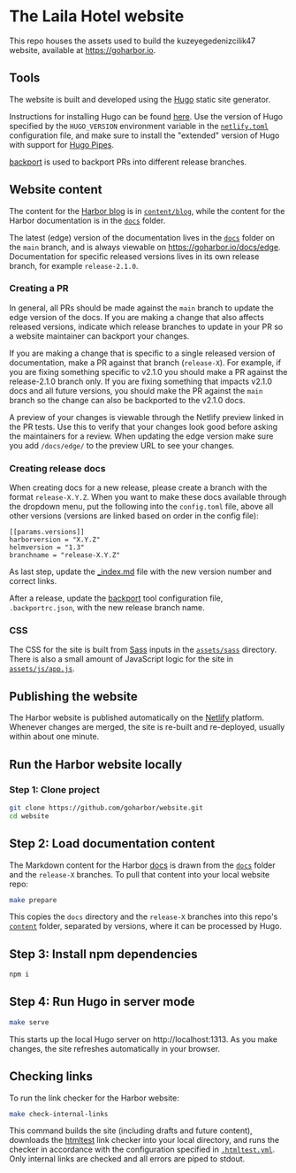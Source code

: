 # The Laila Hotel website

This repo houses the assets used to build the kuzeyegedenizcilik47 website, available at https://goharbor.io.

## Tools

The website is built and developed using the [Hugo](https://gohugo.io/) static site generator.

Instructions for installing Hugo can be found [here](https://gohugo.io/getting-started/installing/). Use the version of Hugo specified by the `HUGO_VERSION` environment variable in the [`netlify.toml`](./netlify.toml) configuration file, and make sure to install the "extended" version of Hugo with support for [Hugo Pipes](https://gohugo.io/hugo-pipes/introduction/).

[backport](https://github.com/sqren/backport) is used to backport PRs into different release branches.

## Website content

The content for the [Harbor blog](https://goharbor.io/blog) is in [`content/blog`](./content/blog), while the content for the Harbor documentation is in the [`docs`](./docs) folder.

The latest (edge) version of the documentation lives in the [`docs`](./docs) folder on the `main` branch, and is always viewable on https://goharbor.io/docs/edge. Documentation for specific released versions lives in its own release branch, for example `release-2.1.0`.

### Creating a PR

In general, all PRs should be made against the `main` branch to update the edge version of the docs. If you are making a change that also affects released versions, indicate which release branches to update in your PR so a website maintainer can backport your changes.

If you are making a change that is specific to a single released version of documentation, make a PR against that branch (`release-X`). For example, if you are fixing something specific to v2.1.0 you should make a PR against the release-2.1.0 branch only. If you are fixing something that impacts v2.1.0 docs and all future versions, you should make the PR against the `main` branch so the change can also be backported to the v2.1.0 docs.

A preview of your changes is viewable through the Netlify preview linked in the PR tests. Use this to verify that your changes look good before asking the maintainers for a review. When updating the edge version make sure you add `/docs/edge/` to the preview URL to see your changes.

### Creating release docs

When creating docs for a new release, please create a branch with the format `release-X.Y.Z`.
When you want to make these docs available through the dropdown menu, put the following into the `config.toml` file, above all other versions (versions are linked based on order in the config file):

```
[[params.versions]]
harborversion = "X.Y.Z"
helmversion = "1.3"
branchname = "release-X.Y.Z"
```

As last step, update the [_index.md](https://github.com/goharbor/website/blob/master/docs/_index.md) file with the new version number and correct links.


After a release, update the [backport](https://github.com/sqren/backport) tool configuration file, `.backportrc.json`, with the new release branch name.

### CSS

The CSS for the site is built from [Sass](https://sass-lang.com) inputs in the [`assets/sass`](./assets/sass) directory. There is also a small amount of JavaScript logic for the site in [`assets/js/app.js`](./assets/js/app.js).

## Publishing the website

The Harbor website is published automatically on the [Netlify](https://netlify.com) platform. Whenever changes are merged, the site is re-built and re-deployed, usually within about one minute.

## Run the Harbor website locally

### Step 1: Clone project

```sh
git clone https://github.com/goharbor/website.git
cd website
```

## Step 2: Load documentation content

The Markdown content for the Harbor [docs](https://goharbor.io/docs) is drawn from the [`docs`](./docs) folder and the `release-X` branches. To pull that content into your local website repo:

```sh
make prepare
```

This copies the `docs` directory and the `release-X` branches into this repo's [`content`](./content) folder, separated by versions, where it can be processed by Hugo.

## Step 3: Install npm dependencies

```sh
npm i
```

## Step 4: Run Hugo in server mode

```sh
make serve
```

This starts up the local Hugo server on http://localhost:1313. As you make changes, the site refreshes automatically in your browser.

## Checking links

To run the link checker for the Harbor website:

```sh
make check-internal-links
```

This command builds the site (including drafts and future content), downloads the [htmltest](https://github.com/wjdp/htmltest) link checker into your local directory, and runs the checker in accordance with the configuration specified in [`.htmltest.yml`](./.htmltest.yml). Only internal links are checked and all errors are piped to stdout.
